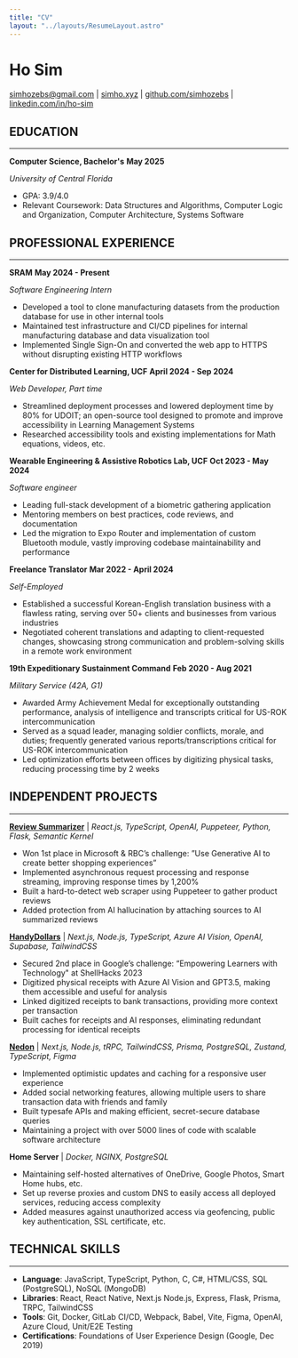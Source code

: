 ```yaml
---
title: "CV"
layout: "../layouts/ResumeLayout.astro"
---
```


# Ho Sim

simhozebs@gmail.com | [simho.xyz](https://simho.xyz) | [github.com/simhozebs](https://github.com/simhozebs) | [linkedin.com/in/ho-sim](https://linkedin.com/in/ho-sim)

## EDUCATION

---

**Computer Science, Bachelor's** **May 2025**

_University of Central Florida_

- GPA: 3.9/4.0
- Relevant Coursework: Data Structures and Algorithms, Computer Logic and Organization, Computer Architecture, Systems Software

## PROFESSIONAL EXPERIENCE

---

**SRAM** **May 2024 - Present**

*Software Engineering Intern*

- Developed a tool to clone manufacturing datasets from the production database for use in other internal tools
- Maintained test infrastructure and CI/CD pipelines for internal manufacturing database and data visualization tool
- Implemented Single Sign-On and converted the web app to HTTPS without disrupting existing HTTP workflows

**Center for Distributed Learning, UCF** **April 2024 - Sep 2024**

*Web Developer, Part time*

- Streamlined deployment processes and lowered deployment time by 80% for UDOIT; an open-source tool designed to promote and improve accessibility in Learning Management Systems
- Researched accessibility tools and existing implementations for Math equations, videos, etc.

**Wearable Engineering & Assistive Robotics Lab, UCF** **Oct 2023 - May 2024**

_Software engineer_

- Leading full-stack development of a biometric gathering application
- Mentoring members on best practices, code reviews, and documentation
- Led the migration to Expo Router and implementation of custom Bluetooth module, vastly improving codebase maintainability and performance

**Freelance Translator** **Mar 2022 - April 2024**

_Self-Employed_

- Established a successful Korean-English translation business with a flawless rating, serving over 50+ clients and businesses from various industries
- Negotiated coherent translations and adapting to client-requested changes, showcasing strong communication and problem-solving skills in a remote work environment

**19th Expeditionary Sustainment Command** **Feb 2020 - Aug 2021**

_Military Service (42A, G1)_

- Awarded Army Achievement Medal for exceptionally outstanding performance, analysis of intelligence and transcripts critical for US-ROK intercommunication
- Served as a squad leader, managing soldier conflicts, morale, and duties; frequently generated various reports/transcriptions critical for US-ROK intercommunication
- Led optimization efforts between offices by digitizing physical tasks, reducing processing time by 2 weeks

## INDEPENDENT PROJECTS

---

**[Review Summarizer](https://devpost.com/software/review-generator-9000)** | *React.js, TypeScript, OpenAI, Puppeteer, Python, Flask, Semantic Kernel*

- Won 1st place in Microsoft & RBC’s challenge: ”Use Generative AI to create better shopping experiences”
- Implemented asynchronous request processing and response streaming, improving response times by 1,200%
- Built a hard-to-detect web scraper using Puppeteer to gather product reviews
- Added protection from AI hallucination by attaching sources to AI summarized reviews

**[HandyDollars](https://devpost.com/software/handydollar)**
| *Next.js, Node.js, TypeScript, Azure AI Vision, OpenAI, Supabase, TailwindCSS*

- Secured 2nd place in Google’s challenge: “Empowering Learners with Technology" at ShellHacks 2023
- Digitized physical receipts with Azure AI Vision and GPT3.5, making them accessible and useful for analysis
- Linked digitized receipts to bank transactions, providing more context per transaction
- Built caches for receipts and AI responses, eliminating redundant processing for identical receipts
  
**[Nedon](https://github.com/SimHoZebs/nedon)** | *Next.js, Node.js, tRPC, TailwindCSS, Prisma, PostgreSQL, Zustand, TypeScript, Figma*

- Implemented optimistic updates and caching for a responsive user experience
- Added social networking features, allowing multiple users to share transaction data with friends and family
- Built typesafe APIs and making efficient, secret-secure database queries
- Maintaining a project with over 5000 lines of code with scalable software architecture

**Home Server** | *Docker, NGINX, PostgreSQL*

- Maintaining self-hosted alternatives of OneDrive, Google Photos, Smart Home hubs, etc. 
- Set up reverse proxies and custom DNS to easily access all deployed services, reducing access complexity
- Added measures against unauthorized access via geofencing, public key authentication, SSL certificate, etc.

## TECHNICAL SKILLS

---

- **Language**: JavaScript, TypeScript, Python, C, C#, HTML/CSS, SQL (PostgreSQL), NoSQL (MongoDB)
- **Libraries**: React, React Native, Next.js Node.js, Express, Flask, Prisma, TRPC, TailwindCSS
- **Tools**: Git, Docker, GitLab CI/CD, Webpack, Babel, Vite, Figma, OpenAI, Azure Cloud, Unit/E2E Testing
- **Certifications**: Foundations of User Experience Design (Google, Dec 2019)
